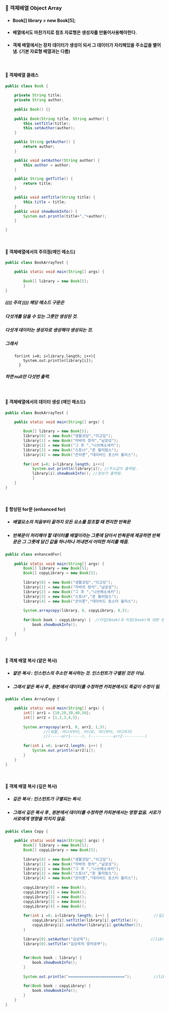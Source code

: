 ###  :pushpin: 객체배열 Object Array
* #### Book[] library = new Book[5];
* #### 배열에서도 마찬가지로 참조 자료형은 생성자를 만들어사용해야한다.
* #### 객체 배열에서는 장차 데이터가 생성이 되서 그 데이터가 자리해있을 주소값을 뱉어냄. (기본 자료형 배열과는 다름)

<br>

#### :round_pushpin:  객체배열 클래스
```java
public class Book {
	
	private String title;
	private String author;
	
	public Book() {}
	
	public Book(String title, String author) {
		this.setTitle(title);
		this.setAuthor(author);
	}

	public String getAuthor() {
		return author;
	}

	public void setAuthor(String author) {
		this.author = author;
	}

	public String getTitle() {
		return title;
	}

	public void setTitle(String title) {
		this.title = title;
	}
	public void showBookInfo() {
		System.out.println(title+","+author);
	}

}
```  
   <br>
   
#### :round_pushpin: 객체배열에서의 주의점(메인 메소드)
```java
public class BookArrayTest {

	public static void main(String[] args) {
		
		Book[] library = new Book[5]; 
    	}
}
``` 
##### (((( 주의 )))) 해당 메소드 구문은
##### 다섯개를 담을 수 있는 그릇만 생성된 것. 
##### 다섯개 데이터는 생성자로 생성해야 생성되는 것. 
##### 그래서 

 		for(int i=0; i<library.length; i++){
		    System.out.println(library[i]);
		  }

##### 하면 null만 다섯번 출력. 
		
   <br>
   
#### :round_pushpin: 객체배열에서의 데이터 생성 (메인 메소드)
```java
public class BookArrayTest {

	public static void main(String[] args) {
		
		Book[] library = new Book[5]; 
		library[0] = new Book("생활코딩","이고잉"); 
		library[1] = new Book("자바의 정석","남궁성");
		library[2] = new Book("그 후 ","나쓰메소세키");
		library[3] = new Book("스토너","존 윌리엄스");
		library[4] = new Book("끈이론","데이비드 포스터 윌리스");
		
		for(int i=0; i<library.length; i++){
			System.out.println(library[i]); //주소값이 출력됨. 
			library[i].showBookInfo(); //정보가 출력됨. 
			}
	}
}
```    

   <br>
   
#### :round_pushpin: 향상된 for문 (enhanced for)
* ##### 배열요소의 처음부터 끝까지 모든 요소를 참조할 때 편리한 반복문
* ##### 반복문이 처리해야 할 데이터를 배열이라는 그릇에 담아서 반복문에 제공하면 반복문은 그 그릇에 담긴 값을 하나하나 꺼내면서 어떠한 처리를 해줌. 
```java
public class enhancedFor{
	
	public static void main(String[] args) {
		Book[] library = new Book[5]; 
		Book[] copyLibrary = new Book[5];
		
		library[0] = new Book("생활코딩","이고잉");
		library[1] = new Book("자바의 정석","남궁성");
		library[2] = new Book("그 후 ","나쓰메소세키");
		library[3] = new Book("스토너","존 윌리엄스");
		library[4] = new Book("끈이론","데이비드 포스터 윌리스");
		
		System.arraycopy(library, 0, copyLibrary, 0,5);
		
		for(Book book : copyLibrary) {  //타입(Book)과 타입(book)에 대한 변수, 거기에 복사한 배열 넣기 
			book.showBookInfo();
		}
	}
}
```    

   <br> 
   
#### 📍 객체 배열 복사 (얕은 복사)
* #####  얕은 복사 : 인스턴스의 주소만 복사하는 것. 인스턴트가 구별된 것은 아님. 
* #####  그래서 얕은 복사 후 , 원본에서 데이터를 수정하면 카피본에서도 똑같이 수정이 됨. 
```java
public class ArrayCopy {

	public static void main(String[] args) {
		int[] arr1 = {10,20,30,40,50};
		int[] arr2 = {1,2,3,4,5};
		
		System.arraycopy(arr1, 0, arr2, 1,3);
                 //(뭐를, 어디서부터, 어디로, 어디부터, 어디까지)
                 //(-----arr1-----), (----------arr2----------)
		
		for(int i =0; i<arr2.length; i++) {
			System.out.println(arr2[i]);
		}
	}
}
```    

   <br>
   
#### :round_pushpin: 객체 배열 복사 (깊은 복사)
* #####  깊은 복사 : 인스턴트가 구별되는 복사. 
* #####  그래서 깊은 복사 후 , 원본에서 데이터를 수정하면 카피본에서는 영향 없음. 서로가 서로에게 영향을 끼치지 않음. 
```java
public class Copy {
	
	public static void main(String[] args) {
		Book[] library = new Book[5]; 
		Book[] copyLibrary = new Book[5];
		
		library[0] = new Book("생활코딩","이고잉");
		library[1] = new Book("자바의 정석","남궁성");
		library[2] = new Book("그 후 ","나쓰메소세키");
		library[3] = new Book("스토너","존 윌리엄스");
		library[4] = new Book("끈이론","데이비드 포스터 윌리스");
		
		copyLibrary[0] = new Book();
		copyLibrary[1] = new Book();
		copyLibrary[2] = new Book();
		copyLibrary[3] = new Book();
		copyLibrary[4] = new Book();
		
		for(int i =0; i<library.length; i++) {                    //깊은 복사
			copyLibrary[i].setTitle(library[i].getTitle());
			copyLibrary[i].setAuthor(library[i].getAuthor());
		}
		
		library[0].setAuthor("김상욱");                           //library 데이터 수정
		library[0].setTitle("김상욱의 양자공부");
    
		
		for(Book book : library) {                                
			book.showBookInfo();
		}
		
		System.out.println("=========================");          //library 데이터 수정 후, library만 수정되고 copyLibrary는 데이터 그대로 유지. 
		
		for(Book book : copyLibrary) {  
			book.showBookInfo();
		}
	}
}
```   
















